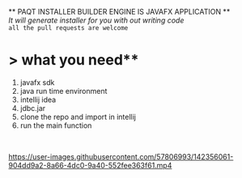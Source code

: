 ** PAQT INSTALLER BUILDER ENGINE IS JAVAFX APPLICATION **
<br>
*It will generate installer for you with out writing code*
<br>
`all the pull requests are welcome`
<br>

# > what you need**
1. javafx sdk
2. java run time environment
3. intellij idea
4. jdbc.jar
5. clone the repo and import in intellij
6. run the main function

<br>




https://user-images.githubusercontent.com/57806993/142356061-904dd9a2-8a66-4dc0-9a40-552fee363f61.mp4

